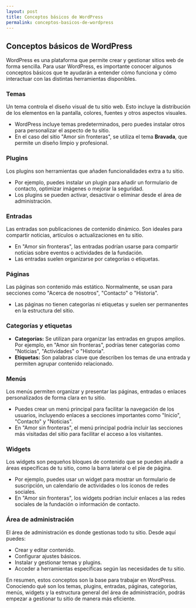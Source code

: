 ```yaml
---
layout: post
title: Conceptos básicos de WordPress
permalink: conceptos-basicos-de-wordpress
---
```


## Conceptos básicos de WordPress

WordPress es una plataforma que permite crear y gestionar sitios web de forma sencilla. Para usar WordPress, es importante conocer algunos conceptos básicos que te ayudarán a entender cómo funciona y cómo interactuar con las distintas herramientas disponibles.

### Temas

Un tema controla el diseño visual de tu sitio web. Esto incluye la distribución de los elementos en la pantalla, colores, fuentes y otros aspectos visuales.  
- WordPress incluye temas predeterminados, pero puedes instalar otros para personalizar el aspecto de tu sitio.  
- En el caso del sitio "Amor sin fronteras", se utiliza el tema **Bravada**, que permite un diseño limpio y profesional.

### Plugins

Los plugins son herramientas que añaden funcionalidades extra a tu sitio.  
- Por ejemplo, puedes instalar un plugin para añadir un formulario de contacto, optimizar imágenes o mejorar la seguridad.  
- Los plugins se pueden activar, desactivar o eliminar desde el área de administración.

### Entradas

Las entradas son publicaciones de contenido dinámico. Son ideales para compartir noticias, artículos o actualizaciones en tu sitio.  
- En "Amor sin fronteras", las entradas podrían usarse para compartir noticias sobre eventos o actividades de la fundación.  
- Las entradas suelen organizarse por categorías o etiquetas.

### Páginas

Las páginas son contenido más estático. Normalmente, se usan para secciones como "Acerca de nosotros", "Contacto" o "Historia".  
- Las páginas no tienen categorías ni etiquetas y suelen ser permanentes en la estructura del sitio.

### Categorías y etiquetas

- **Categorías:** Se utilizan para organizar las entradas en grupos amplios. Por ejemplo, en "Amor sin fronteras", podrías tener categorías como "Noticias", "Actividades" o "Historia".  
- **Etiquetas:** Son palabras clave que describen los temas de una entrada y permiten agrupar contenido relacionado.

### Menús

Los menús permiten organizar y presentar las páginas, entradas o enlaces personalizados de forma clara en tu sitio.  
- Puedes crear un menú principal para facilitar la navegación de los usuarios, incluyendo enlaces a secciones importantes como "Inicio", "Contacto" y "Noticias".  
- En "Amor sin fronteras", el menú principal podría incluir las secciones más visitadas del sitio para facilitar el acceso a los visitantes.

### Widgets

Los widgets son pequeños bloques de contenido que se pueden añadir a áreas específicas de tu sitio, como la barra lateral o el pie de página.  
- Por ejemplo, puedes usar un widget para mostrar un formulario de suscripción, un calendario de actividades o los íconos de redes sociales.  
- En "Amor sin fronteras", los widgets podrían incluir enlaces a las redes sociales de la fundación o información de contacto.

### Área de administración

El área de administración es donde gestionas todo tu sitio. Desde aquí puedes:
- Crear y editar contenido.
- Configurar ajustes básicos.
- Instalar y gestionar temas y plugins.
- Acceder a herramientas específicas según las necesidades de tu sitio.

En resumen, estos conceptos son la base para trabajar en WordPress. Conociendo qué son los temas, plugins, entradas, páginas, categorías, menús, widgets y la estructura general del área de administración, podrás empezar a gestionar tu sitio de manera más eficiente.